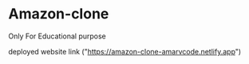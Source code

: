 # Amazon-clone
Only For Educational purpose

deployed website link ("https://amazon-clone-amarvcode.netlify.app")